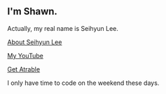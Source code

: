 I'm Shawn.
---
Actually, my real name is Seihyun Lee.

[About Seihyun Lee](https://seihyun.atrable.com)

[My YouTube](https://www.youtube.com/channel/UCk6qk-1NLS4DUkhfeM-vNSA)

[Get Atrable](https://get.atrable.com)

I only have time to code on the weekend these days.
